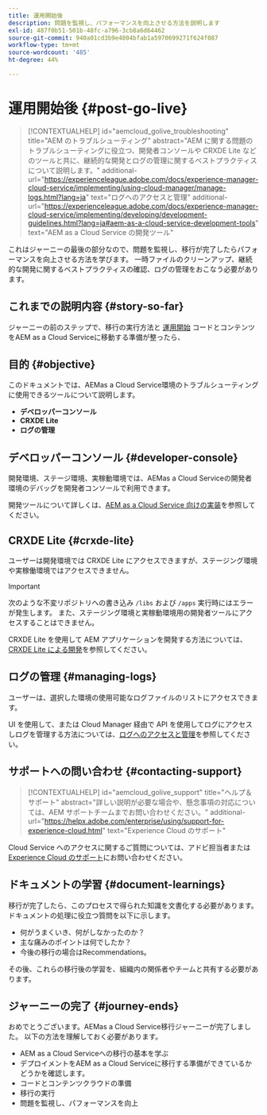 ```yaml
---
title: 運用開始後
description: 問題を監視し、パフォーマンスを向上させる方法を説明します
exl-id: 487f0b51-501b-48fc-a796-3cb8a6d64462
source-git-commit: 940a01cd3b9e4804bfab1a5970699271f624f087
workflow-type: tm+mt
source-wordcount: '485'
ht-degree: 44%

---
```


# 運用開始後 {#post-go-live}

>[!CONTEXTUALHELP]
>id="aemcloud_golive_troubleshooting"
>title="AEM のトラブルシューティング"
>abstract="AEM に関する問題のトラブルシューティングに役立つ、開発者コンソールや CRXDE Lite などのツールと共に、継続的な開発とログの管理に関するベストプラクティスについて説明します。"
>additional-url="https://experienceleague.adobe.com/docs/experience-manager-cloud-service/implementing/using-cloud-manager/manage-logs.html?lang=ja" text="ログへのアクセスと管理"
>additional-url="https://experienceleague.adobe.com/docs/experience-manager-cloud-service/implementing/developing/development-guidelines.html?lang=ja#aem-as-a-cloud-service-development-tools" text="AEM as a Cloud Service の開発ツール"

これはジャーニーの最後の部分なので、問題を監視し、移行が完了したらパフォーマンスを向上させる方法を学びます。 一時ファイルのクリーンアップ、継続的な開発に関するベストプラクティスの確認、ログの管理をおこなう必要があります。

## これまでの説明内容 {#story-so-far}

ジャーニーの前のステップで、移行の実行方法と [運用開始](/help/journey-migration/go-live.md) コードとコンテンツをAEM as a Cloud Serviceに移動する準備が整ったら、

## 目的 {#objective}

このドキュメントでは、AEMas a Cloud Service環境のトラブルシューティングに使用できるツールについて説明します。

* **デベロッパーコンソール**
* **CRXDE Lite**
* **ログの管理**

## デベロッパーコンソール {#developer-console}

開発環境、ステージ環境、実稼動環境では、AEMas a Cloud Serviceの開発者環境のデバッグを開発者コンソールで利用できます。

開発ツールについて詳しくは、[AEM as a Cloud Service 向けの実装](/help/implementing/developing/introduction/development-guidelines.md#aem-as-a-cloud-service-development-tools)を参照してください。

## CRXDE Lite {#crxde-lite}

ユーザーは開発環境では CRXDE Lite にアクセスできますが、ステージング環境や実稼働環境ではアクセスできません。

>[!IMPORTANT]
>次のような不変リポジトリへの書き込み `/libs` および `/apps` 実行時にはエラーが発生します。 また、ステージング環境と実稼動環境用の開発者ツールにアクセスすることはできません。

CRXDE Lite を使用して AEM アプリケーションを開発する方法については、[CRXDE Lite による開発](/help/implementing/developing/tools/crxde.md)を参照してください。

## ログの管理 {#managing-logs}

ユーザーは、選択した環境の使用可能なログファイルのリストにアクセスできます。

UI を使用して、または Cloud Manager 経由で API を使用してログにアクセスしログを管理する方法については、[ログへのアクセスと管理](/help/implementing/cloud-manager/manage-logs.md)を参照してください。

## サポートへの問い合わせ {#contacting-support}

>[!CONTEXTUALHELP]
>id="aemcloud_golive_support"
>title="ヘルプ＆サポート"
>abstract="詳しい説明が必要な場合や、懸念事項の対応については、AEM サポートチームまでお問い合わせください。"
>additional-url="https://helpx.adobe.com/enterprise/using/support-for-experience-cloud.html" text="Experience Cloud のサポート"

Cloud Service へのアクセスに関するご質問については、アドビ担当者または [Experience Cloud のサポート](https://helpx.adobe.com/jp/enterprise/using/support-for-experience-cloud.html)にお問い合わせください。

## ドキュメントの学習 {#document-learnings}

移行が完了したら、このプロセスで得られた知識を文書化する必要があります。 ドキュメントの処理に役立つ質問を以下に示します。

* 何がうまくいき、何がしなかったのか？
* 主な痛みのポイントは何でしたか？
* 今後の移行の場合はRecommendations。

その後、これらの移行後の学習を、組織内の関係者やチームと共有する必要があります。

## ジャーニーの完了  {#journey-ends}

おめでとうございます。AEMas a Cloud Service移行ジャーニーが完了しました。 以下の方法を理解しておく必要があります。

* AEM as a Cloud Serviceへの移行の基本を学ぶ
* デプロイメントをAEM as a Cloud Serviceに移行する準備ができているかどうかを確認します。
* コードとコンテンツクラウドの準備
* 移行の実行
* 問題を監視し、パフォーマンスを向上

